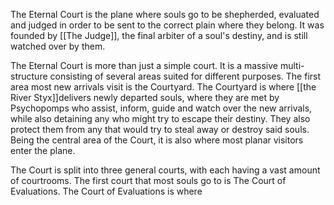 The Eternal Court is the plane where souls go to be shepherded, evaluated and judged in order to be sent to the correct plain where they belong. It was founded by [[The Judge]], the final arbiter of a soul's destiny, and is still watched over by them.

The Eternal Court is more than just a simple court. It is a massive multi-structure consisting of several areas suited for different purposes.
The first area most new arrivals visit is the Courtyard. The Courtyard is where [[the River Styx]]delivers newly departed souls, where they are met by Psychopomps who assist, inform, guide and watch over the new arrivals, while also detaining any who might try to escape their destiny. They also protect them from any that would try to steal away or destroy said souls. Being the central area of the Court, it is also where most planar visitors enter the plane.

The Court is split into three general courts, with each having a vast amount of courtrooms.
The first court that most souls go to is The Court of Evaluations. The Court of Evaluations is where 